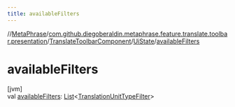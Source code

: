 ```yaml
---
title: availableFilters
---
```

//[MetaPhrase](../../../../index.html)/[com.github.diegoberaldin.metaphrase.feature.translate.toolbar.presentation](../../index.html)/[TranslateToolbarComponent](../index.html)/[UiState](index.html)/[availableFilters](available-filters.html)



# availableFilters



[jvm]\
val [availableFilters](available-filters.html): [List](https://kotlinlang.org/api/latest/jvm/stdlib/kotlin.collections/-list/index.html)&lt;[TranslationUnitTypeFilter](../../../com.github.diegoberaldin.metaphrase.domain.project.data/-translation-unit-type-filter/index.html)&gt;




